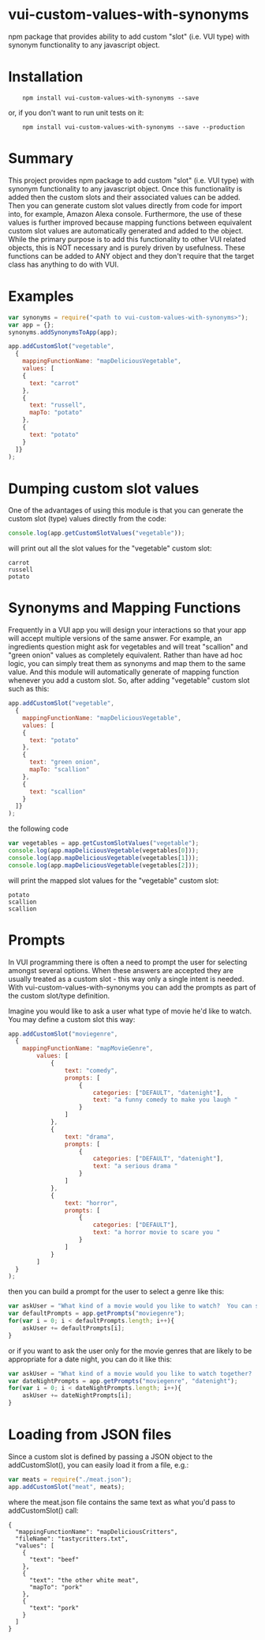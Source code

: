 # vui-custom-values-with-synonyms

npm package that provides ability to add custom "slot" (i.e. VUI type) with synonym functionality to any javascript object.

# Installation

```shell
	npm install vui-custom-values-with-synonyms --save
```
or, if you don't want to run unit tests on it:

```shell
	npm install vui-custom-values-with-synonyms --save --production
```

# Summary

This project provides npm package to add custom "slot" (i.e. VUI type) with synonym functionality to any javascript object.
Once this functionality is added then the custom slots and their associated values can be added.
Then you can generate custom slot values directly from code for import into, for example, Amazon Alexa console.
Furthermore, the use of these values is further improved because mapping functions between equivalent custom slot values are automatically generated and added to the object.
While the primary purpose is to add this functionality to other VUI related objects, this is NOT necessary and is purely driven by usefulness.
These functions can be added to ANY object and they don't require that the target class has anything to do with VUI.

# Examples

```javascript
var synonyms = require("<path to vui-custom-values-with-synonyms>");
var app = {};
synonyms.addSynonymsToApp(app);

app.addCustomSlot("vegetable",
  {
    mappingFunctionName: "mapDeliciousVegetable",
    values: [
    {
      text: "carrot"
    },
    {
      text: "russell",
      mapTo: "potato"
    },
    {
      text: "potato"
    }
  ]}
);

```
# Dumping custom slot values

One of the advantages of using this module is that you can generate the custom slot (type) values directly from the code:

```javascript
console.log(app.getCustomSlotValues("vegetable"));
```

will print out all the slot values for the "vegetable" custom slot:

```shell
carrot
russell
potato
```

# Synonyms and Mapping Functions

Frequently in a VUI app you will design your interactions so that your app will accept multiple versions of the same answer.
For example, an ingredients question might ask for vegetables and will treat "scallion" and "green onion" values as completely equivalent.
Rather than have ad hoc logic, you can simply treat them as synonyms and map them to the same value.
And this module will automatically generate of mapping function whenever you add a custom slot.
So, after adding "vegetable" custom slot such as this:

```javascript
app.addCustomSlot("vegetable",
  {
    mappingFunctionName: "mapDeliciousVegetable",
    values: [
    {
      text: "potato"
    },
    {
      text: "green onion",
      mapTo: "scallion"
    },
    {
      text: "scallion"
    }
  ]}
);
```

the following code

```javascript
var vegetables = app.getCustomSlotValues("vegetable");
console.log(app.mapDeliciousVegetable(vegetables[0]));
console.log(app.mapDeliciousVegetable(vegetables[1]));
console.log(app.mapDeliciousVegetable(vegetables[2]));
```

will print the mapped slot values for the "vegetable" custom slot:

```shell
potato
scallion
scallion
```
# Prompts

In VUI programming there is often a need to prompt the user for selecting amongst
several options. When these answers are accepted they are usually treated as a
custom slot - this way only a single intent is needed.  With vui-custom-values-with-synonyms
you can add the prompts as part of the custom slot/type definition.

Imagine you would like to ask a user what type of movie he'd like to watch.  You may
define a custom slot this way:

```javascript
app.addCustomSlot("moviegenre",
  {
    mappingFunctionName: "mapMovieGenre",
		values: [
			{
				text: "comedy",
				prompts: [
					{
						categories: ["DEFAULT", "datenight"],
						text: "a funny comedy to make you laugh "
					}
				]
			},
			{
				text: "drama",
				prompts: [
					{
						categories: ["DEFAULT", "datenight"],
						text: "a serious drama "
					}
				]
			},
			{
				text: "horror",
				prompts: [
					{
						categories: ["DEFAULT"],
						text: "a horror movie to scare you "
					}
				]
			}
		]
  }
);
```

then you can build a prompt for the user to select a genre like this:

```javascript
var askUser = "What kind of a movie would you like to watch?  You can select from: ";
var defaultPrompts = app.getPrompts("moviegenre");
for(var i = 0; i < defaultPrompts.length; i++){
	askUser += defaultPrompts[i];
}
```

or if you want to ask the user only for the movie genres that are likely to be
appropriate for a date night, you can do it like this:

```javascript
var askUser = "What kind of a movie would you like to watch together?  You can select from: ";
var dateNightPrompts = app.getPrompts("moviegenre", "datenight");
for(var i = 0; i < dateNightPrompts.length; i++){
	askUser += dateNightPrompts[i];
}
```


# Loading from JSON files

Since a custom slot is defined by passing a JSON object to the addCustomSlot(),
you can easily load it from a file, e.g.:

```javascript
var meats = require("./meat.json");
app.addCustomSlot("meat", meats);
```

where the meat.json file contains the same text as what you'd pass to
addCustomSlot() call:

```shell
{
  "mappingFunctionName": "mapDeliciousCritters",
  "fileName": "tastycritters.txt",
  "values": [
    {
      "text": "beef"
    },
    {
      "text": "the other white meat",
      "mapTo": "pork"
    },
    {
      "text": "pork"
    }
  ]
}
```
